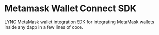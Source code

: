 # Metamask Wallet Connect SDK

LYNC MetaMask wallet integration SDK for integrating MetaMask wallets inside any dapp in a few lines of code.
